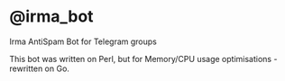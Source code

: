 # @irma_bot

Irma AntiSpam Bot for Telegram groups

This bot was written on Perl, but for Memory/CPU usage optimisations - rewritten on Go.
